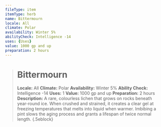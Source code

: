 ```yaml
---
fileType: item
itemType: herb
name: Bittermourn
locale: All
climate: Polar
availability: Winter 5%
abilityCheck: Intelligence -14
uses: {Uses}
value: 1000 gp and up
preparation: 2 hours
---
```

>#  Bittermourn
>
> **Locale:** All
> **Climate:** Polar
> **Availability:** Winter 5%
> **Ability Check:** Intelligence -14
> **Uses:** 1
> **Value:** 1000 gp and up
> **Preparation:** 2 hours
> **Description:** A rare, colourless lichen that grows on rocks beneath year-round ice. When crushed and strained, it creates a clear gel at freezing temperatures that melts into liquid when warmer.  Imbibing a pint slows the aging process and grants a lifespan of twice normal length.
{.5eblock}

